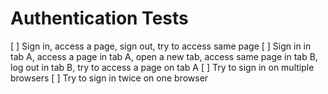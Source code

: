 # Authentication Tests

[ ] Sign in, access a page, sign out, try to access same page
[ ] Sign in in tab A, access a page in tab A, open a new tab, access same page in tab B, log out in tab B, try to access a page on tab A
[ ] Try to sign in on multiple browsers
[ ] Try to sign in twice on one browser